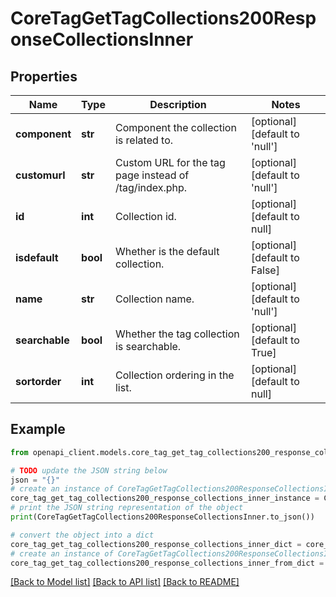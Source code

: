 # CoreTagGetTagCollections200ResponseCollectionsInner


## Properties

Name | Type | Description | Notes
------------ | ------------- | ------------- | -------------
**component** | **str** | Component the collection is related to. | [optional] [default to 'null']
**customurl** | **str** | Custom URL for the tag page instead of /tag/index.php. | [optional] [default to 'null']
**id** | **int** | Collection id. | [optional] [default to null]
**isdefault** | **bool** | Whether is the default collection. | [optional] [default to False]
**name** | **str** | Collection name. | [optional] [default to 'null']
**searchable** | **bool** | Whether the tag collection is searchable. | [optional] [default to True]
**sortorder** | **int** | Collection ordering in the list. | [optional] [default to null]

## Example

```python
from openapi_client.models.core_tag_get_tag_collections200_response_collections_inner import CoreTagGetTagCollections200ResponseCollectionsInner

# TODO update the JSON string below
json = "{}"
# create an instance of CoreTagGetTagCollections200ResponseCollectionsInner from a JSON string
core_tag_get_tag_collections200_response_collections_inner_instance = CoreTagGetTagCollections200ResponseCollectionsInner.from_json(json)
# print the JSON string representation of the object
print(CoreTagGetTagCollections200ResponseCollectionsInner.to_json())

# convert the object into a dict
core_tag_get_tag_collections200_response_collections_inner_dict = core_tag_get_tag_collections200_response_collections_inner_instance.to_dict()
# create an instance of CoreTagGetTagCollections200ResponseCollectionsInner from a dict
core_tag_get_tag_collections200_response_collections_inner_from_dict = CoreTagGetTagCollections200ResponseCollectionsInner.from_dict(core_tag_get_tag_collections200_response_collections_inner_dict)
```
[[Back to Model list]](../README.md#documentation-for-models) [[Back to API list]](../README.md#documentation-for-api-endpoints) [[Back to README]](../README.md)


